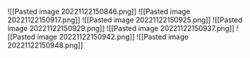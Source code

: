 ![[Pasted image 20221122150846.png]]
![[Pasted image 20221122150917.png]]
![[Pasted image 20221122150925.png]]
![[Pasted image 20221122150929.png]]
![[Pasted image 20221122150937.png]]
![[Pasted image 20221122150942.png]]
![[Pasted image 20221122150948.png]]
